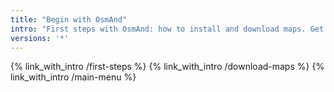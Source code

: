 ```yaml
---
title: "Begin with OsmAnd"
intro: "First steps with OsmAnd: how to install and download maps. Get access to all features via Main Menu. This section also explains key functionality via simple questions list."
versions: '*'
---
```


{% link_with_intro /first-steps %}
{% link_with_intro /download-maps %}
{% link_with_intro /main-menu %}




